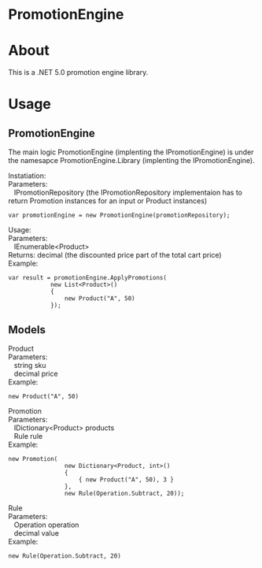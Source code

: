 # PromotionEngine

# About

This is a .NET 5.0 promotion engine library.

# Usage

## PromotionEngine

The main logic PromotionEngine (implenting the IPromotionEngine) is under the namesapce PromotionEngine.Library (implenting the IPromotionEngine).

Instatiation:<br />
Parameters:<br />
&nbsp;&nbsp;&nbsp;IPromotionRepository (the IPromotionRepository implementaion has to return Promotion instances for an input or Product instances)
```
var promotionEngine = new PromotionEngine(promotionRepository);
```
Usage:<br />
Parameters:<br />
&nbsp;&nbsp;&nbsp;IEnumerable\<Product\><br />
Returns: decimal (the discounted price part of the total cart price)<br />
Example:<br />
```
var result = promotionEngine.ApplyPromotions(
            new List<Product>()
            {
                new Product("A", 50)
            });
```

## Models

Product<br />
Parameters:<br />
&nbsp;&nbsp;&nbsp;string sku<br />
&nbsp;&nbsp;&nbsp;decimal price<br />
Example:<br />
```
new Product("A", 50)
```

Promotion<br />
Parameters:<br />
&nbsp;&nbsp;&nbsp;IDictionary\<Product\> products<br />
&nbsp;&nbsp;&nbsp;Rule rule<br />
Example:
```
new Promotion(
                new Dictionary<Product, int>()
                {
                    { new Product("A", 50), 3 }
                },
                new Rule(Operation.Subtract, 20));
```

Rule<br />
Parameters:<br />
&nbsp;&nbsp;&nbsp;Operation operation<br />
&nbsp;&nbsp;&nbsp;decimal value<br />
Example:<br />
```
new Rule(Operation.Subtract, 20)
```
